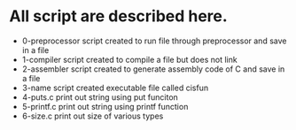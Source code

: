 # All script are described here.
- 0-preprocessor script created to run file through preprocessor and save in a file
- 1-compiler script created to compile a file but does not link
- 2-assembler script created to generate assembly code of C and save in a file
- 3-name script created executable file called cisfun 
- 4-puts.c print out string using put funciton
- 5-printf.c print out string using printf function
- 6-size.c print out size of various types   

